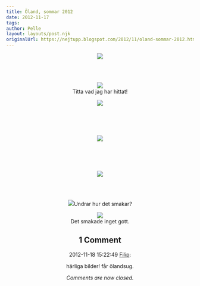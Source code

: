 ```yaml
---
title: Öland, sommar 2012
date: 2012-11-17
tags: 	
author: Pelle
layout: layouts/post.njk
originalUrl: https://nejtupp.blogspot.com/2012/11/oland-sommar-2012.html
---
```


<div class="separator" style="clear: both; text-align: center;"><img src="../../../../img/O%CC%88land+-+Allma%CC%88nt-5C5C6813.jpg">
</figure>

<br><br>

<figure>
	<img src="../../../../img/O%CC%88land+-+Allma%CC%88nt-5C5C6821.jpg">
	<figcaption>Titta vad jag har hittat!</figcaption>
</figure>

<div class="separator" style="clear: both; text-align: center;"><img src="../../../../img/O%CC%88land+-+Allma%CC%88nt-5C5C6826.jpg">
</figure>

<br><br><br><div class="separator" style="clear: both; text-align: center;"><img src="../../../../img/O%CC%88land+-+Allma%CC%88nt-5C5C6841.jpg">
</figure>

<br><br><br><div class="separator" style="clear: both; text-align: center;"><img src="../../../../img/O%CC%88land+-+Allma%CC%88nt-5C5C6830.jpg">
</figure>

<br><br>

<figure>
	<img src="../../../../img/O%CC%88land+-+Allma%CC%88nt-5C5C6836.jpg"></td></tr><tr><td class="tr-caption" style="text-align: center;">Undrar hur det smakar?</figcaption>
</figure>



<figure>
	<img src="../../../../img/O%CC%88land+-+Allma%CC%88nt-5C5C6837.jpg">
	<figcaption>Det smakade inget gott.</figcaption>
</figure>



<div class="comments">
	<div class="comments-header"><h2>1 Comment</h2></div>
	<div class="comments-body">
			<div class="comment" id="comment-6990016938797995351">
				<p class="comment-header">
					<date datetime="2012-11-18T15:22:49.892+01:00">2012-11-18 15:22:49</date> 
					<a href="undefined" rel="nofollow">Filip</a>:
				</p>
				<div class="comment-content"><p>härliga bilder! får ölandsug.</p></div>
				<div class="comment-footer"></div>
			</div></div>
	<p class="comments-footer"><em>Comments are now closed.</em></p>
</div>